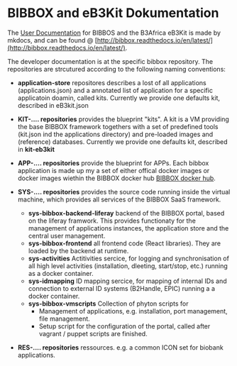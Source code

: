 # BIBBOX and eB3Kit Dokumentation

The [User Documentation](http://bibbox.readthedocs.io/en/latest/) for BIBBOS and the B3Africa eB3Kit is made by mkdocs, and can be 
found @ [http://bibbox.readthedocs.io/en/latest/](http://bibbox.readthedocs.io/en/latest/).

The developer documentation is at the specific bibbox repository. The repositories are strcutured according to the following naming conventions:

* **application-store** repositores describes a lost of all applications (applications.json) and a annotated list of application for a 
    specific applicatoin doamin, called kits. Currently we provide one defaults kit, described in eB3kit.json 

* **KIT-.... repositories** provides the blueprint "kits". A kit is a VM providing the base BIBBOX framework togethers with a set of predefined 
   tools (kit.json ind the applications directory) and pre-loaded images and (reference) databases.  Currently we provide one defaults kit, 
   described in  **kit-eb3kit**

* **APP-.... repositories** provide the blueprint for APPs. Each bibbox application is made up my a set of either offical docker images or 
   docker images wiethin the BIBBOX docker hub [BIBBOX docker hub](https://hub.docker.com/r/bibbox/). 

* **SYS-.... repositories** provides the source code running inside the virtual machine, which provides all services of the BIBBOX SaaS framework. 
  * **sys-bibbox-backend-liferay** backend of the BIBBOX portal, based on the liferay framwork. This provides functionaty for the management of 
     applications instances, the application store and the central user management. 
  * **sys-bibbox-frontend** all frontend code (React libraries). They are loaded by the backend at runtime. 
  * **sys-activities** Actitivities sercice, for logging and synchronisation of all high level activities (installation, dleeting, start/stop, etc.) 
          running as a docker container.  
  * **sys-idmapping** ID mapping sercice, for mapping of internal IDs and connection to external ID systems (B2Handle, EPIC) running a a docker container. 
  * **sys-bibbox-vmscripts** Collection of phyton scripts for
     * Management of applications, e.g. installation, port management, file management.
     * Setup script for the configuration of the portal, called after vagrant / puppet scripts are finished.
     
* **RES-.... repositories**  ressources. e.g. a common ICON set for biobank applications.  